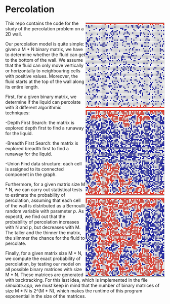 # Percolation

<img align="right" width="250" heigth="100" src="Images/image1.png">

This repo contains the code for the study of the percolation problem on a 2D wall. 


Our percolation model is quite simple: given a M * N binary matrix, we have to determine whether the fluid can get to the bottom of the wall. We assume that the fluid can only move vertically or horizontally to neighbouring cells with positive values. Moreover, the fluid starts at the top of the wall along its entire length.

First, for a given binary matrix, we determine if the liquid can percolate with 3 different algorithmic techniques: 

-Depth First Search: the matrix is explored depth first to find a runaway for the liquid.

-Breadth First Search: the matrix is explored breadth first to find a runaway for the liquid.

-Union Find data structure: each cell is assigned to its connected component in the graph.

Furthermore, for a given matrix size M * N, we can carry out statistical tests to estimate the probability of percolation, assuming that each cell of the wall is distributed as a Bernoulli random variable with parameter *p*. As expectd, we find out that the probability of percolation increases with N and p, but decreases with M. The taller and the thinner the matrix, the slimmer the chance for the fluid to percolate.


Finally, for a given matrix size M * N, we compute the exact probability of percolation, by testing our model on all possible binary matrices with size M * N. These matrices are generated with backtracking. For this last idea, which is implemented in the file *simulate.cpp*, we must keep in mind that the number of binary matrices of size M * N is 2^(M * N), which makes the runtime of this program exponential in the size of the matrices.

